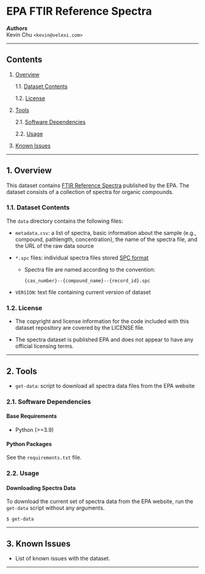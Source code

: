 EPA FTIR Reference Spectra
==========================

___Authors___  
Kevin Chu `<kevin@velexi.com>`

------------------------------------------------------------------------------

Contents
--------

1. [Overview][#1]

    1.1. [Dataset Contents][#1.1]

    1.2. [License][#1.2]

2. [Tools][#2]

    2.1. [Software Dependencies][#2.1]

    2.2. [Usage][#2.2]

3. [Known Issues][#3]

------------------------------------------------------------------------------

## 1. Overview

This dataset contains [FTIR Reference Spectra][epa-ftir-reference-spectra]
published by the EPA. The dataset consists of a collection of spectra for
organic compounds.

### 1.1. Dataset Contents

The `data` directory contains the following files:

* `metadata.csv`: a list of spectra, basic information about the sample
  (e.g., compound, pathlength, concentration), the name of the spectra file,
  and the URL of the raw data source

* `*.spc` files: individual spectra files stored [SPC format][wikipedia-spc]

    * Spectra file are named according to the convention:

      `{cas_number}--{compound_name}--{record_id}.spc`

* `VERSION`: text file containing current version of dataset

### 1.2. License

* The copyright and license information for the code included with this
  dataset repository are covered by the LICENSE file.

* The spectra dataset is published EPA and does not appear to have any
  official licensing terms.

------------------------------------------------------------------------------

## 2. Tools

* `get-data`: script to download all spectra data files from the EPA website

### 2.1. Software Dependencies

#### Base Requirements

* Python (>=3.9)

#### Python Packages

See the `requirements.txt` file.

### 2.2. Usage

#### Downloading Spectra Data

To download the current set of spectra data from the EPA website, run the
`get-data` script without any arguments.

```
$ get-data
```

------------------------------------------------------------------------------

## 3. Known Issues

* List of known issues with the dataset.

------------------------------------------------------------------------------

[-----------------------------INTERNAL LINKS-----------------------------]: #

[#1]: #1-overview
[#1.1]: #11-dataset-contents
[#1.2]: #12-license

[#2]: #2-tools
[#2.1]: #21-software-dependencies
[#2.2]: #22-usage

[#3]: #3-known-issues

[-----------------------------EXTERNAL LINKS-----------------------------]: #

[epa-ftir-reference-spectra]: https://www3.epa.gov/ttn/emc/ftir/refnam.html

[wikipedia-spc]: https://en.wikipedia.org/wiki/SPC_file_format

